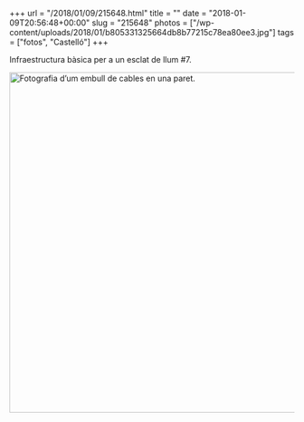 +++
url = "/2018/01/09/215648.html"
title = ""
date = "2018-01-09T20:56:48+00:00"
slug = "215648"
photos = ["/wp-content/uploads/2018/01/b805331325664db8b77215c78ea80ee3.jpg"]
tags = ["fotos", "Castelló"]
+++

Infraestructura bàsica per a un esclat de llum #7.

<img src="/wp-content/uploads/2018/01/b805331325664db8b77215c78ea80ee3.jpg" height="600" width="600" alt="Fotografia d’um embull de cables en una paret.">
